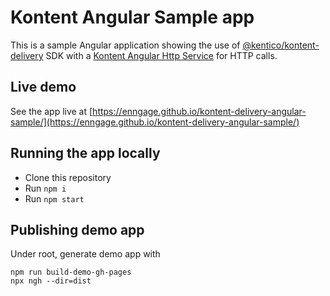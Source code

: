 # Kontent Angular Sample app

This is a sample Angular application showing the use of [@kentico/kontent-delivery](https://github.com/Kentico/kontent-delivery-sdk-js) SDK with a [Kontent Angular Http Service](https://github.com/Kentico/kontent-angular-http-service) for HTTP calls. 

## Live demo

See the app live at [https://enngage.github.io/kontent-delivery-angular-sample/](https://enngage.github.io/kontent-delivery-angular-sample/)

## Running the app locally

- Clone this repository
- Run `npm i `
- Run `npm start`

## Publishing demo app
Under root, generate demo app with

```
npm run build-demo-gh-pages
npx ngh --dir=dist
```